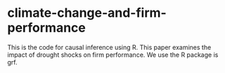 # climate-change-and-firm-performance
This is the code for causal inference using R. 
This paper examines the impact of drought shocks on firm performance. 
We use the R package is grf.
